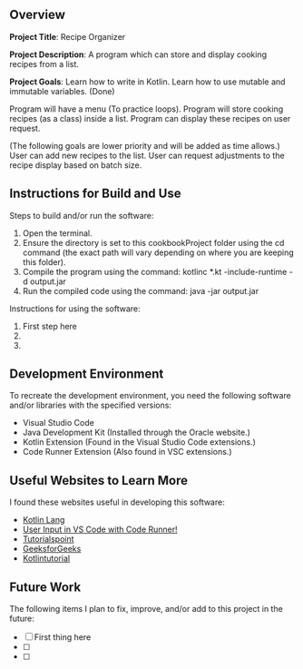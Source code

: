 ## Overview

**Project Title**: 
Recipe Organizer

**Project Description**: 
A program which can store and display cooking recipes from a list.

**Project Goals**: 
Learn how to write in Kotlin.
Learn how to use mutable and immutable variables. (Done)

Program will have a menu (To practice loops).
Program will store cooking recipes (as a class) inside a list.
Program can display these recipes on user request.

(The following goals are lower priority and will be added as time allows.)
User can add new recipes to the list.
User can request adjustments to the recipe display based on batch size.

## Instructions for Build and Use

Steps to build and/or run the software:

1. Open the terminal.
2. Ensure the directory is set to this cookbookProject folder using the cd command (the exact path will vary depending on where you are keeping this folder).
3. Compile the program using the command: kotlinc *.kt -include-runtime -d output.jar
4. Run the compiled code using the command: java -jar output.jar

Instructions for using the software:

1. First step here
2.
3.

## Development Environment 

To recreate the development environment, you need the following software and/or libraries with the specified versions:

* Visual Studio Code
* Java Development Kit (Installed through the Oracle website.)
* Kotlin Extension (Found in the Visual Studio Code extensions.)
* Code Runner Extension (Also found in VSC extensions.)

## Useful Websites to Learn More

I found these websites useful in developing this software:

* [Kotlin Lang](https://kotlinlang.org/docs/home.html)
* [User Input in VS Code with Code Runner!](https://youtu.be/Si8rN5J249M?si=t3GapkX09KvXxmlR)
* [Tutorialspoint](https://www.tutorialspoint.com/how-to-implement-switch-case-statement-in-kotlin)
* [GeeksforGeeks](https://www.geeksforgeeks.org/kotlin-list-listof/)
* [Kotlintutorial](https://kotlintutorial.io/packages-and-import-in-kotlin/)

## Future Work

The following items I plan to fix, improve, and/or add to this project in the future:

* [ ] First thing here
* [ ]
* [ ]
